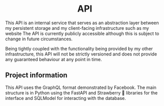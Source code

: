 <h1 align="center">API</h1>

This API is an internal service that serves as an abstraction layer between my persistent storage and my client-facing infrastructure such as my website
The API is currently publicly accessible although this is subject to
change in future circumstances.

Being tightly coupled with the functionality being provided by my other infrastructure, 
this API will not be strictly versioned and does
not provide any guaranteed behaviour at any point in time.

## Project information

This API uses the GraphQL format demonstrated by Facebook. The main structure is in Python
using the FastAPI and Strawberry 🍓 libraries for the interface and SQLModel for interacting
with the database.
